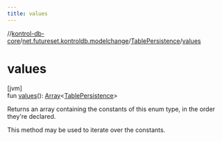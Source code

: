 ```yaml
---
title: values
---
```

//[kontrol-db-core](../../../index.html)/[net.futureset.kontroldb.modelchange](../index.html)/[TablePersistence](index.html)/[values](values.html)



# values



[jvm]\
fun [values](values.html)(): [Array](https://kotlinlang.org/api/latest/jvm/stdlib/kotlin/-array/index.html)&lt;[TablePersistence](index.html)&gt;



Returns an array containing the constants of this enum type, in the order they're declared.



This method may be used to iterate over the constants.




